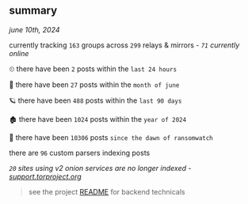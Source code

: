
## summary
_june 10th, 2024_

currently tracking `163` groups across `299` relays & mirrors - _`71` currently online_

⏲ there have been `2` posts within the `last 24 hours`

🦈 there have been `27` posts within the `month of june`

🪐 there have been `488` posts within the `last 90 days`

🏚 there have been `1024` posts within the `year of 2024`

🦕 there have been `10306` posts `since the dawn of ransomwatch`

there are `96` custom parsers indexing posts

_`20` sites using v2 onion services are no longer indexed - [support.torproject.org](https://support.torproject.org/onionservices/v2-deprecation/)_

> see the project [README](https://github.com/joshhighet/ransomwatch#ransomwatch--) for backend technicals

